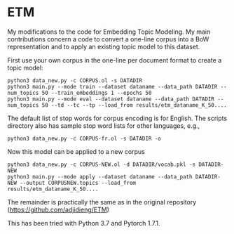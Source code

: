 # ETM

My modifications to the code for Embedding Topic Modeling.  My main contributions concern a code to convert a one-line corpus into a BoW representation and to apply an existing topic model to this dataset. 

First use your own corpus in the one-line per document format to create a topic model:
```
python3 data_new.py -c CORPUS.ol -s DATADIR
python3 main.py --mode train --dataset dataname --data_path DATADIR --num_topics 50 --train_embeddings 1 --epochs 50
python3 main.py --mode eval --dataset dataname --data_path DATADIR --num_topics 50 --td --tc --tp --load_from results/etm_dataname_K_50....
```
The default list of stop words for corpus encoding is for English. The scripts directory also has sample stop word lists for other languages, e.g.,
```
python3 data_new.py -c CORPUS-fr.ol -s DATADIR -o
```


Now this model can be applied to a new corpus
```
python3 data_new.py -c CORPUS-NEW.ol -d DATADIR/vocab.pkl -s DATADIR-NEW
python3 main.py --mode apply --dataset dataname --data_path DATADIR-NEW --output CORPUSNEW.topics --load_from results/etm_dataname_K_50....
```

The remainder is practically the same as in the original repository (https://github.com/adjidieng/ETM) 

This has been tried with Python 3.7 and Pytorch 1.7.1.
